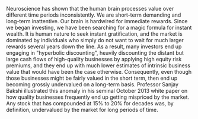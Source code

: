 Neuroscience has shown that the human brain processes value over different time periods inconsistently. We are short-term demanding and long-term inattentive. Our brain is hardwired for immediate rewards. Since we began investing, we have been searching for a magic formula for instant wealth. It is human nature to seek instant gratification, and the market is dominated by individuals who simply do not want to wait for much larger rewards several years down the line. As a result, many investors end up engaging in "hyperbolic discounting", heavily discounting the distant but large cash flows of high-quality businesses by applying high equity risk premiums, and they end up with much lower estimates of intrinsic business value that would have been the case otherwise. Consequently, even though those businesses might be fairly valued in the short term, then end up becoming grossly undervalued on a long-term basis. Professor Sanjay Bakshi illustrated this anomaly in his seminal October 2013 white paper on how quality businesses frequently end up getting mispriced by the market. Any stock that has compounded  at 15% to 20% for decades was, by definition, undervalued by the market for long periods of time.